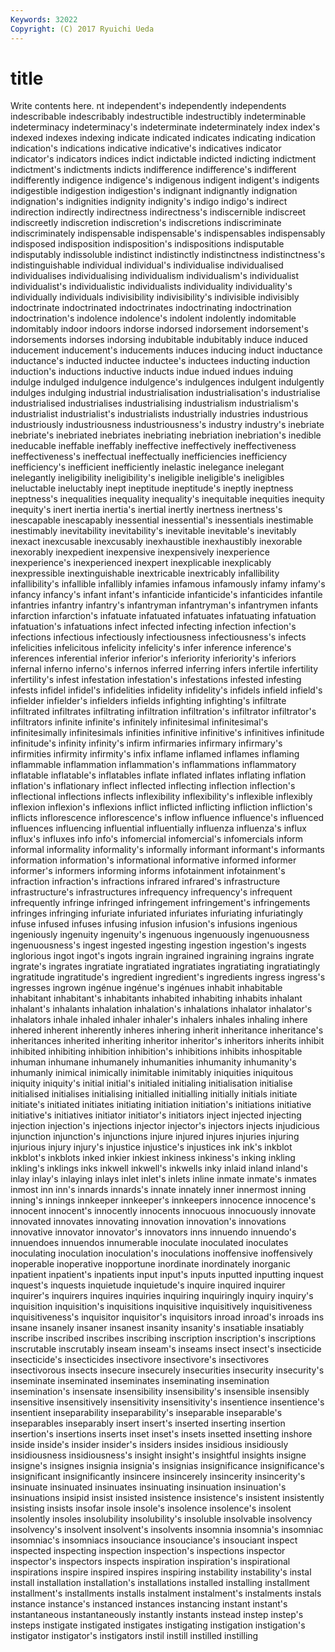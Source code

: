 ```yaml
---
Keywords: 32022 
Copyright: (C) 2017 Ryuichi Ueda
---
```


# title

Write contents here.
nt independent's
independently independents indescribable indescribably indestructible indestructibly indeterminable indeterminacy indeterminacy's indeterminate
indeterminately index index's indexed indexes indexing indicate indicated indicates indicating
indication indication's indications indicative indicative's indicatives indicator indicator's indicators indices
indict indictable indicted indicting indictment indictment's indictments indicts indifference indifference's
indifferent indifferently indigence indigence's indigenous indigent indigent's indigents indigestible indigestion
indigestion's indignant indignantly indignation indignation's indignities indignity indignity's indigo indigo's
indirect indirection indirectly indirectness indirectness's indiscernible indiscreet indiscreetly indiscretion indiscretion's
indiscretions indiscriminate indiscriminately indispensable indispensable's indispensables indispensably indisposed indisposition indisposition's
indispositions indisputable indisputably indissoluble indistinct indistinctly indistinctness indistinctness's indistinguishable individual
individual's individualise individualised individualises individualising individualism individualism's individualist individualist's individualistic
individualists individuality individuality's individually individuals indivisibility indivisibility's indivisible indivisibly indoctrinate
indoctrinated indoctrinates indoctrinating indoctrination indoctrination's indolence indolence's indolent indolently indomitable
indomitably indoor indoors indorse indorsed indorsement indorsement's indorsements indorses indorsing
indubitable indubitably induce induced inducement inducement's inducements induces inducing induct
inductance inductance's inducted inductee inductee's inductees inducting induction induction's inductions
inductive inducts indue indued indues induing indulge indulged indulgence indulgence's
indulgences indulgent indulgently indulges indulging industrial industrialisation industrialisation's industrialise industrialised
industrialises industrialising industrialism industrialism's industrialist industrialist's industrialists industrially industries industrious
industriously industriousness industriousness's industry industry's inebriate inebriate's inebriated inebriates inebriating
inebriation inebriation's inedible ineducable ineffable ineffably ineffective ineffectively ineffectiveness ineffectiveness's
ineffectual ineffectually inefficiencies inefficiency inefficiency's inefficient inefficiently inelastic inelegance inelegant
inelegantly ineligibility ineligibility's ineligible ineligible's ineligibles ineluctable ineluctably inept ineptitude
ineptitude's ineptly ineptness ineptness's inequalities inequality inequality's inequitable inequities inequity
inequity's inert inertia inertia's inertial inertly inertness inertness's inescapable inescapably
inessential inessential's inessentials inestimable inestimably inevitability inevitability's inevitable inevitable's inevitably
inexact inexcusable inexcusably inexhaustible inexhaustibly inexorable inexorably inexpedient inexpensive inexpensively
inexperience inexperience's inexperienced inexpert inexplicable inexplicably inexpressible inextinguishable inextricable inextricably
infallibility infallibility's infallible infallibly infamies infamous infamously infamy infamy's infancy
infancy's infant infant's infanticide infanticide's infanticides infantile infantries infantry infantry's
infantryman infantryman's infantrymen infants infarction infarction's infatuate infatuated infatuates infatuating
infatuation infatuation's infatuations infect infected infecting infection infection's infections infectious
infectiously infectiousness infectiousness's infects infelicities infelicitous infelicity infelicity's infer inference
inference's inferences inferential inferior inferior's inferiority inferiority's inferiors infernal inferno
inferno's infernos inferred inferring infers infertile infertility infertility's infest infestation
infestation's infestations infested infesting infests infidel infidel's infidelities infidelity infidelity's
infidels infield infield's infielder infielder's infielders infields infighting infighting's infiltrate
infiltrated infiltrates infiltrating infiltration infiltration's infiltrator infiltrator's infiltrators infinite infinite's
infinitely infinitesimal infinitesimal's infinitesimally infinitesimals infinities infinitive infinitive's infinitives infinitude
infinitude's infinity infinity's infirm infirmaries infirmary infirmary's infirmities infirmity infirmity's
infix inflame inflamed inflames inflaming inflammable inflammation inflammation's inflammations inflammatory
inflatable inflatable's inflatables inflate inflated inflates inflating inflation inflation's inflationary
inflect inflected inflecting inflection inflection's inflectional inflections inflects inflexibility inflexibility's
inflexible inflexibly inflexion inflexion's inflexions inflict inflicted inflicting infliction infliction's
inflicts inflorescence inflorescence's inflow influence influence's influenced influences influencing influential
influentially influenza influenza's influx influx's influxes info info's infomercial infomercial's
infomercials inform informal informality informality's informally informant informant's informants information
information's informational informative informed informer informer's informers informing informs infotainment
infotainment's infraction infraction's infractions infrared infrared's infrastructure infrastructure's infrastructures infrequency
infrequency's infrequent infrequently infringe infringed infringement infringement's infringements infringes infringing
infuriate infuriated infuriates infuriating infuriatingly infuse infused infuses infusing infusion
infusion's infusions ingenious ingeniously ingenuity ingenuity's ingenuous ingenuously ingenuousness ingenuousness's
ingest ingested ingesting ingestion ingestion's ingests inglorious ingot ingot's ingots
ingrain ingrained ingraining ingrains ingrate ingrate's ingrates ingratiate ingratiated ingratiates
ingratiating ingratiatingly ingratitude ingratitude's ingredient ingredient's ingredients ingress ingress's ingresses
ingrown ingénue ingénue's ingénues inhabit inhabitable inhabitant inhabitant's inhabitants inhabited
inhabiting inhabits inhalant inhalant's inhalants inhalation inhalation's inhalations inhalator inhalator's
inhalators inhale inhaled inhaler inhaler's inhalers inhales inhaling inhere inhered
inherent inherently inheres inhering inherit inheritance inheritance's inheritances inherited inheriting
inheritor inheritor's inheritors inherits inhibit inhibited inhibiting inhibition inhibition's inhibitions
inhibits inhospitable inhuman inhumane inhumanely inhumanities inhumanity inhumanity's inhumanly inimical
inimically inimitable inimitably iniquities iniquitous iniquity iniquity's initial initial's initialed
initialing initialisation initialise initialised initialises initialising initialled initialling initially initials
initiate initiate's initiated initiates initiating initiation initiation's initiations initiative initiative's
initiatives initiator initiator's initiators inject injected injecting injection injection's injections
injector injector's injectors injects injudicious injunction injunction's injunctions injure injured
injures injuries injuring injurious injury injury's injustice injustice's injustices ink
ink's inkblot inkblot's inkblots inked inkier inkiest inkiness inkiness's inking
inkling inkling's inklings inks inkwell inkwell's inkwells inky inlaid inland
inland's inlay inlay's inlaying inlays inlet inlet's inlets inline inmate
inmate's inmates inmost inn inn's innards innards's innate innately inner
innermost inning inning's innings innkeeper innkeeper's innkeepers innocence innocence's innocent
innocent's innocently innocents innocuous innocuously innovate innovated innovates innovating innovation
innovation's innovations innovative innovator innovator's innovators inns innuendo innuendo's innuendoes
innuendos innumerable inoculate inoculated inoculates inoculating inoculation inoculation's inoculations inoffensive
inoffensively inoperable inoperative inopportune inordinate inordinately inorganic inpatient inpatient's inpatients
input input's inputs inputted inputting inquest inquest's inquests inquietude inquietude's
inquire inquired inquirer inquirer's inquirers inquires inquiries inquiring inquiringly inquiry
inquiry's inquisition inquisition's inquisitions inquisitive inquisitively inquisitiveness inquisitiveness's inquisitor inquisitor's
inquisitors inroad inroad's inroads ins insane insanely insaner insanest insanity
insanity's insatiable insatiably inscribe inscribed inscribes inscribing inscription inscription's inscriptions
inscrutable inscrutably inseam inseam's inseams insect insect's insecticide insecticide's insecticides
insectivore insectivore's insectivores insectivorous insects insecure insecurely insecurities insecurity insecurity's
inseminate inseminated inseminates inseminating insemination insemination's insensate insensibility insensibility's insensible
insensibly insensitive insensitively insensitivity insensitivity's insentience insentience's insentient inseparability inseparability's
inseparable inseparable's inseparables inseparably insert insert's inserted inserting insertion insertion's
insertions inserts inset inset's insets insetted insetting inshore inside inside's
insider insider's insiders insides insidious insidiously insidiousness insidiousness's insight insight's
insightful insights insigne insigne's insignes insignia insignia's insignias insignificance insignificance's
insignificant insignificantly insincere insincerely insincerity insincerity's insinuate insinuated insinuates insinuating
insinuation insinuation's insinuations insipid insist insisted insistence insistence's insistent insistently
insisting insists insofar insole insole's insolence insolence's insolent insolently insoles
insolubility insolubility's insoluble insolvable insolvency insolvency's insolvent insolvent's insolvents insomnia
insomnia's insomniac insomniac's insomniacs insouciance insouciance's insouciant inspect inspected inspecting
inspection inspection's inspections inspector inspector's inspectors inspects inspiration inspiration's inspirational
inspirations inspire inspired inspires inspiring instability instability's instal install installation
installation's installations installed installing installment installment's installments installs instalment instalment's
instalments instals instance instance's instanced instances instancing instant instant's instantaneous
instantaneously instantly instants instead instep instep's insteps instigate instigated instigates
instigating instigation instigation's instigator instigator's instigators instil instill instilled instilling
